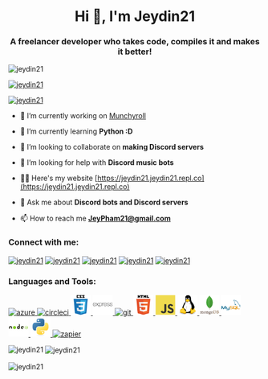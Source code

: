 <h1 align="center">Hi 👋, I'm Jeydin21</h1>
<h3 align="center">A freelancer developer who takes code, compiles it and makes it better!</h3>

<p align="left"> <img src="https://komarev.com/ghpvc/?username=jeydin21&label=Profile%20views&color=0e75b6&style=flat" alt="jeydin21" /> </p>

<p align="left"> <a href="https://github.com/ryo-ma/github-profile-trophy"><img src="https://github-profile-trophy.vercel.app/?username=jeydin21" alt="jeydin21" /></a> </p>

<p align="left"> <a href="https://twitter.com/jeydin21" target="blank"><img src="https://img.shields.io/twitter/follow/jeydin21?logo=twitter&style=for-the-badge" alt="jeydin21" /></a> </p>

- 🔭 I’m currently working on [Munchyroll](https://munchyroll.ml)

- 🌱 I’m currently learning **Python :D**

- 👯 I’m looking to collaborate on **making Discord servers**

- 🤝 I’m looking for help with **Discord music bots**

- 👨‍💻 Here's my website [https://jeydin21.jeydin21.repl.co](https://jeydin21.jeydin21.repl.co)

- 💬 Ask me about **Discord bots and Discord servers**

- 📫 How to reach me **JeyPham21@gmail.com**

<h3 align="left">Connect with me:</h3>
<p align="left">
<a href="https://codepen.io/jeydin21" target="blank"><img align="center" src="https://cdn.jsdelivr.net/npm/simple-icons@3.0.1/icons/codepen.svg" alt="jeydin21" height="30" width="40" /></a>
<a href="https://twitter.com/jeydin21" target="blank"><img align="center" src="https://cdn.jsdelivr.net/npm/simple-icons@3.0.1/icons/twitter.svg" alt="jeydin21" height="30" width="40" /></a>
<a href="https://fb.com/jeydin21" target="blank"><img align="center" src="https://cdn.jsdelivr.net/npm/simple-icons@3.0.1/icons/facebook.svg" alt="jeydin21" height="30" width="40" /></a>
<a href="https://instagram.com/jeydin21" target="blank"><img align="center" src="https://cdn.jsdelivr.net/npm/simple-icons@3.0.1/icons/instagram.svg" alt="jeydin21" height="30" width="40" /></a>
<a href="https://www.youtube.com/c/jeydin21" target="blank"><img align="center" src="https://cdn.jsdelivr.net/npm/simple-icons@3.0.1/icons/youtube.svg" alt="jeydin21" height="30" width="40" /></a>
</p>

<h3 align="left">Languages and Tools:</h3>
<p align="left"> <a href="https://azure.microsoft.com/en-in/" target="_blank"> <img src="https://www.vectorlogo.zone/logos/microsoft_azure/microsoft_azure-icon.svg" alt="azure" width="40" height="40"/> </a> <a href="https://circleci.com" target="_blank"> <img src="https://www.vectorlogo.zone/logos/circleci/circleci-icon.svg" alt="circleci" width="40" height="40"/> </a> <a href="https://www.w3schools.com/css/" target="_blank"> <img src="https://raw.githubusercontent.com/devicons/devicon/master/icons/css3/css3-original-wordmark.svg" alt="css3" width="40" height="40"/> </a> <a href="https://expressjs.com" target="_blank"> <img src="https://raw.githubusercontent.com/devicons/devicon/master/icons/express/express-original-wordmark.svg" alt="express" width="40" height="40"/> </a> <a href="https://git-scm.com/" target="_blank"> <img src="https://www.vectorlogo.zone/logos/git-scm/git-scm-icon.svg" alt="git" width="40" height="40"/> </a> <a href="https://www.w3.org/html/" target="_blank"> <img src="https://raw.githubusercontent.com/devicons/devicon/master/icons/html5/html5-original-wordmark.svg" alt="html5" width="40" height="40"/> </a> <a href="https://developer.mozilla.org/en-US/docs/Web/JavaScript" target="_blank"> <img src="https://raw.githubusercontent.com/devicons/devicon/master/icons/javascript/javascript-original.svg" alt="javascript" width="40" height="40"/> </a> <a href="https://www.linux.org/" target="_blank"> <img src="https://raw.githubusercontent.com/devicons/devicon/master/icons/linux/linux-original.svg" alt="linux" width="40" height="40"/> </a> <a href="https://www.mongodb.com/" target="_blank"> <img src="https://raw.githubusercontent.com/devicons/devicon/master/icons/mongodb/mongodb-original-wordmark.svg" alt="mongodb" width="40" height="40"/> </a> <a href="https://www.mysql.com/" target="_blank"> <img src="https://raw.githubusercontent.com/devicons/devicon/master/icons/mysql/mysql-original-wordmark.svg" alt="mysql" width="40" height="40"/> </a> <a href="https://nodejs.org" target="_blank"> <img src="https://raw.githubusercontent.com/devicons/devicon/master/icons/nodejs/nodejs-original-wordmark.svg" alt="nodejs" width="40" height="40"/> </a> <a href="https://www.python.org" target="_blank"> <img src="https://raw.githubusercontent.com/devicons/devicon/master/icons/python/python-original.svg" alt="python" width="40" height="40"/> </a> <a href="https://zapier.com" target="_blank"> <img src="https://www.vectorlogo.zone/logos/zapier/zapier-icon.svg" alt="zapier" width="40" height="40"/> </a> </p>

<p><img align="left" src="https://github-readme-stats.vercel.app/api/top-langs?username=jeydin21&show_icons=true&locale=en&layout=compact" alt="jeydin21" /></p>

<p>&nbsp;<img align="center" src="https://github-readme-stats.vercel.app/api?username=jeydin21&theme=tokyonight&show_icons=true&locale=en" alt="jeydin21" /></p>

<p><img align="center" src="https://github-readme-streak-stats.herokuapp.com/?user=jeydin21&" alt="jeydin21" /></p>
